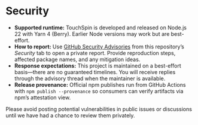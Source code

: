 # Security

- **Supported runtime:** TouchSpin is developed and released on Node.js 22 with Yarn 4 (Berry). Earlier Node versions may work but are best-effort.
- **How to report:** Use [GitHub Security Advisories](../../security/advisories/new) from this repository’s *Security* tab to open a private report. Provide reproduction steps, affected package names, and any mitigation ideas.
- **Response expectations:** This project is maintained on a best-effort basis—there are no guaranteed timelines. You will receive replies through the advisory thread when the maintainer is available.
- **Release provenance:** Official npm publishes run from GitHub Actions with `npm publish --provenance` so consumers can verify artifacts via npm’s attestation view.

Please avoid posting potential vulnerabilities in public issues or discussions until we have had a chance to review them privately.
